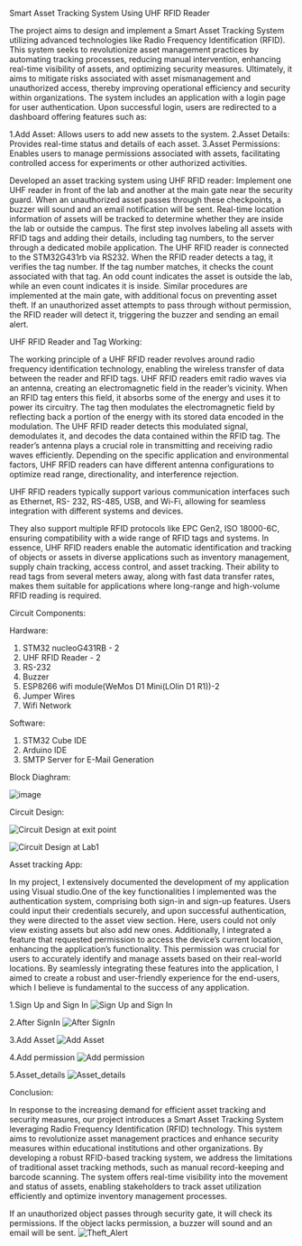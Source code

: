 Smart Asset Tracking System Using UHF RFID Reader

The project aims to design and implement a Smart Asset Tracking System utilizing advanced technologies like Radio Frequency Identification (RFID). This system seeks to revolutionize asset management practices by automating tracking processes, reducing manual intervention, enhancing real-time visibility of assets, and optimizing security measures. Ultimately, it aims to mitigate risks associated with asset mismanagement and unauthorized access, thereby improving operational efficiency and security within organizations.
The system includes an application with a login page for user authentication. Upon successful login, users are redirected to a dashboard offering features such as:

1.Add Asset: Allows users to add new assets to the system.
2.Asset Details: Provides real-time status and details of each asset.
3.Asset Permissions: Enables users to manage permissions associated with assets, facilitating controlled access for experiments or other authorized activities.

Developed an asset tracking system using UHF RFID reader: Implement one UHF reader in front of the lab and another at the main gate near the security guard. When an unauthorized asset passes through these checkpoints, a buzzer will sound and an email notification will be sent. Real-time location information of assets will be tracked to determine whether they are inside the lab or outside the campus.
The first step involves labeling all assets with RFID tags and adding their details, including tag numbers, to the server through a dedicated mobile application. The UHF RFID reader is connected to the STM32G431rb via RS232. When the RFID reader detects a tag, it verifies the tag number. If the tag number matches, it checks the count associated with that tag. An odd count indicates the asset is outside the lab, while an even count indicates it is inside.
Similar procedures are implemented at the main gate, with additional focus on preventing asset theft. If an unauthorized asset attempts to pass through without permission, the RFID reader will detect it, triggering the buzzer and sending an email alert.

UHF RFID Reader and Tag Working:

The working principle of a UHF RFID reader revolves around radio frequency identification
technology, enabling the wireless transfer of data between the reader and RFID tags. UHF RFID
readers emit radio waves via an antenna, creating an electromagnetic field in the reader’s vicinity.
When an RFID tag enters this field, it absorbs some of the energy and uses it to power its circuitry.
The tag then modulates the electromagnetic field by reflecting back a portion of the energy with its stored data encoded in the modulation. The UHF RFID reader detects this modulated signal,
demodulates it, and decodes the data contained within the RFID tag.
The reader’s antenna plays a crucial role in transmitting and receiving radio waves efficiently.
Depending on the specific application and environmental factors, UHF RFID readers can have
different antenna configurations to optimize read range, directionality, and interference rejection.

UHF RFID readers typically support various communication interfaces such as Ethernet, RS-
232, RS-485, USB, and Wi-Fi, allowing for seamless integration with different systems and devices.

They also support multiple RFID protocols like EPC Gen2, ISO 18000-6C, ensuring compatibility
with a wide range of RFID tags and systems.
In essence, UHF RFID readers enable the automatic identification and tracking of objects
or assets in diverse applications such as inventory management, supply chain tracking, access
control, and asset tracking. Their ability to read tags from several meters away, along with fast
data transfer rates, makes them suitable for applications where long-range and high-volume RFID
reading is required.

Circuit Components:

Hardware:

1. STM32 nucleoG431RB - 2
2. UHF RFID Reader - 2
3. RS-232
4. Buzzer
5. ESP8266 wifi module(WeMos D1 Mini(LOlin D1 R1))-2
6. Jumper Wires
7. Wifi Network

Software:

1. STM32 Cube IDE
2. Arduino IDE
3. SMTP Server for E-Mail Generation

Block Diaghram:

![image](https://github.com/user-attachments/assets/8df0111d-21ad-4b1b-ad6f-180b8be8c8be)

Circuit Design:

![Circuit Design at exit point](https://github.com/user-attachments/assets/f2a32413-f19f-483d-b2aa-37e3c361146c)

![Circuit Design at Lab1](https://github.com/user-attachments/assets/88baa9c2-8958-42ca-85c3-7ec6b64b4d0b)

Asset tracking App:

In my project, I extensively documented the development of my application using Visual studio.One of the key functionalities I implemented was the authentication system, comprising
both sign-in and sign-up features. Users could input their credentials securely, and upon successful authentication, they were directed to the asset view section. Here, users could not only
view existing assets but also add new ones. Additionally, I integrated a feature that requested permission to access the device’s current location, enhancing the application’s functionality. This
permission was crucial for users to accurately identify and manage assets based on their real-world locations. By seamlessly integrating these features into the application, I aimed to create a robust
and user-friendly experience for the end-users, which I believe is fundamental to the success of any application.

1.Sign Up and Sign In
![Sign Up and Sign In](https://github.com/user-attachments/assets/61af36d0-5dbe-4d14-b15b-a9ba6484d3b5)

2.After SignIn
![After SignIn](https://github.com/user-attachments/assets/39d6d7ff-2682-4a46-85b1-77cfbf946129)

3.Add Asset
![Add Asset](https://github.com/user-attachments/assets/2f615766-1967-4630-8f0a-33ec17c902c5)

4.Add permission
![Add permission](https://github.com/user-attachments/assets/5f9ba90d-266e-4074-925f-b7ec05221f66)

5.Asset_details
![Asset_details](https://github.com/user-attachments/assets/4faf8c71-22f9-4e06-bb8f-252bbf90760e)

Conclusion:

In response to the increasing demand for efficient asset tracking and security measures, our project introduces a Smart Asset Tracking System leveraging Radio Frequency Identification (RFID)
technology. This system aims to revolutionize asset management practices and enhance security measures within educational institutions and other organizations.
By developing a robust RFID-based tracking system, we address the limitations of traditional asset tracking methods, such as manual record-keeping and barcode scanning. The system offers
real-time visibility into the movement and status of assets, enabling stakeholders to track asset utilization efficiently and optimize inventory management processes.

If an unauthorized object passes through security gate, it will check its permissions. If the object lacks permission, a buzzer will sound and an email will be sent.
![Theft_Alert](https://github.com/user-attachments/assets/eb07dffe-e922-4cad-9dc3-9b9dd1324433)


